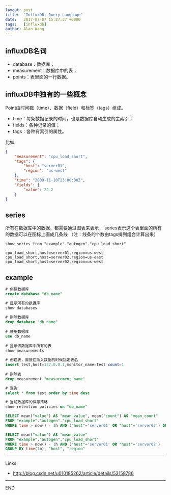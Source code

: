 ```yaml
---
layout: post
title:  "InfluxDB: Query Language"
date:   2017-07-07 15:27:37 +0000
tags:   [influxdb]
author: Alan Wang
---
```

## influxDB名词
- database：数据库；
- measurement：数据库中的表；
- points：表里面的一行数据。
## influxDB中独有的一些概念
Point由时间戳（time）、数据（field）和标签（tags）组成。

- time：每条数据记录的时间，也是数据库自动生成的主索引；
- fields：各种记录的值；
- tags：各种有索引的属性。

比如:
```json
{
    "measurement": "cpu_load_short",
    "tags": {
        "host": "server01",
        "region": "us-west"
    },
    "time": "2009-11-10T23:00:00Z",
    "fields": {
        "value": 22.2
    }
}
```
## series
所有在数据库中的数据，都需要通过图表来表示，
series表示这个表里面的所有的数据可以在图标上画成几条线
（注：线条的个数由tags排列组合计算出来）

```
show series from "example"."autogen"."cpu_load_short"
```
```
cpu_load_short,host=server01,region=us-west
cpu_load_short,host=server02,region=us-east
cpu_load_short,host=server02,region=us-west
```

## example
```sql
# 创建数据库  
create database "db_name" 

# 显示所有的数据库  
show databases  
  
# 删除数据库  
drop database "db_name"  
  
# 使用数据库  
use db_name  
  
# 显示该数据库中所有的表  
show measurements  
  
# 创建表，直接在插入数据的时候指定表名  
insert test,host=127.0.0.1,monitor_name=test count=1  
  
# 删除表  
drop measurement "measurement_name"  
```

```sql
# 查询
select * from test order by time desc  

# 当前数据库的保存策略
show retention policies on "db_name"
```
```sql
SELECT mean("value") AS "mean_value", mean("count") AS "mean_count" 
FROM "example"."autogen"."cpu_load_short" 
WHERE time > now() - 1h AND ("host"='server01' OR "host"='server02') GROUP BY time(1m)

SELECT mean("value") AS "mean_value" 
FROM "example"."autogen"."cpu_load_short" 
WHERE time > now() - 1h AND ("host"='server01' OR "host"='server02') 
GROUP BY time(1m), "host", "region"
```


---
Links:

- http://blog.csdn.net/u010185262/article/details/53158786

---
END
